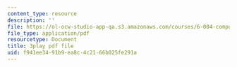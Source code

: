 ```yaml
---
content_type: resource
description: ''
file: https://ol-ocw-studio-app-qa.s3.amazonaws.com/courses/6-004-computation-structures-spring-2017/f941ee3491b9ea8c4c2166b025fe291a_UuUPG_amkWc.pdf
file_type: application/pdf
resourcetype: Document
title: 3play pdf file
uid: f941ee34-91b9-ea8c-4c21-66b025fe291a
---
```

